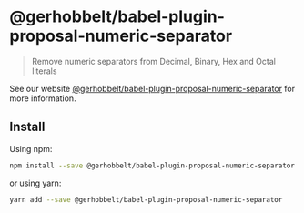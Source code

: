 # @gerhobbelt/babel-plugin-proposal-numeric-separator

> Remove numeric separators from Decimal, Binary, Hex and Octal literals

See our website [@gerhobbelt/babel-plugin-proposal-numeric-separator](https://babeljs.io/docs/en/next/babel-plugin-proposal-numeric-separator.html) for more information.

## Install

Using npm:

```sh
npm install --save @gerhobbelt/babel-plugin-proposal-numeric-separator
```

or using yarn:

```sh
yarn add --save @gerhobbelt/babel-plugin-proposal-numeric-separator
```
